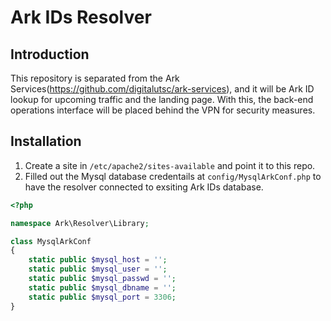 # Ark IDs Resolver

## Introduction 

This repository is separated from the Ark Services(https://github.com/digitalutsc/ark-services), and it will be Ark ID lookup for upcoming traffic and the landing page. With this, the back-end operations interface will be placed behind the VPN for security measures. 

## Installation

1. Create a site in `/etc/apache2/sites-available` and point it to this repo.
2. Filled out the Mysql database credentails at `config/MysqlArkConf.php` to have the resolver connected to exsiting Ark IDs database. 

````php 
<?php

namespace Ark\Resolver\Library;

class MysqlArkConf
{
    static public $mysql_host = '';
    static public $mysql_user = '';
    static public $mysql_passwd = '';
    static public $mysql_dbname = '';
    static public $mysql_port = 3306;
}


